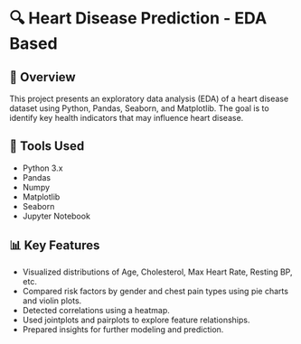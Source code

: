 # 🔍 Heart Disease Prediction - EDA Based

## 📌 Overview
This project presents an exploratory data analysis (EDA) of a heart disease dataset using Python, Pandas, Seaborn, and Matplotlib. The goal is to identify key health indicators that may influence heart disease.

## 🧰 Tools Used
- Python 3.x
- Pandas
- Numpy
- Matplotlib
- Seaborn
- Jupyter Notebook

## 📊 Key Features
- Visualized distributions of Age, Cholesterol, Max Heart Rate, Resting BP, etc.
- Compared risk factors by gender and chest pain types using pie charts and violin plots.
- Detected correlations using a heatmap.
- Used jointplots and pairplots to explore feature relationships.
- Prepared insights for further modeling and prediction.
